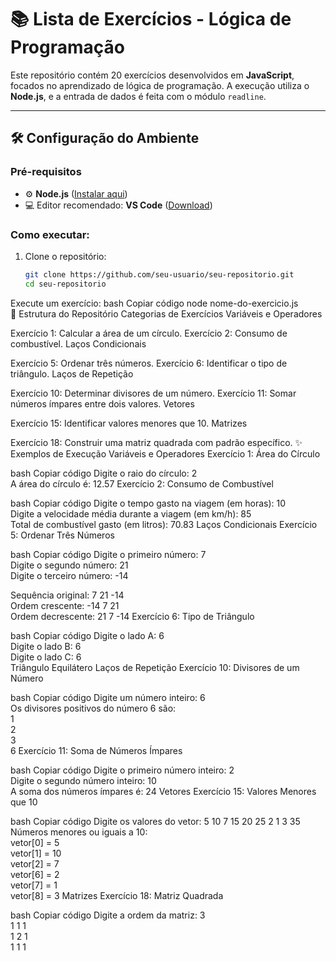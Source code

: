 # 📚 Lista de Exercícios - Lógica de Programação  

Este repositório contém 20 exercícios desenvolvidos em **JavaScript**, focados no aprendizado de lógica de programação. A execução utiliza o **Node.js**, e a entrada de dados é feita com o módulo `readline`.  

---

## 🛠️ Configuração do Ambiente  

### Pré-requisitos  
- ⚙️ **Node.js** ([Instalar aqui](https://nodejs.org/))  
- 💻 Editor recomendado: **VS Code** ([Download](https://code.visualstudio.com/))  

### Como executar:  
1. Clone o repositório:  
   ```bash
   git clone https://github.com/seu-usuario/seu-repositorio.git  
   cd seu-repositorio  
Execute um exercício:
bash
Copiar código
node nome-do-exercicio.js  
📂 Estrutura do Repositório
Categorias de Exercícios
Variáveis e Operadores

Exercício 1: Calcular a área de um círculo.
Exercício 2: Consumo de combustível.
Laços Condicionais

Exercício 5: Ordenar três números.
Exercício 6: Identificar o tipo de triângulo.
Laços de Repetição

Exercício 10: Determinar divisores de um número.
Exercício 11: Somar números ímpares entre dois valores.
Vetores

Exercício 15: Identificar valores menores que 10.
Matrizes

Exercício 18: Construir uma matriz quadrada com padrão específico.
✨ Exemplos de Execução
Variáveis e Operadores
Exercício 1: Área do Círculo

bash
Copiar código
Digite o raio do círculo: 2  
A área do círculo é: 12.57
Exercício 2: Consumo de Combustível

bash
Copiar código
Digite o tempo gasto na viagem (em horas): 10  
Digite a velocidade média durante a viagem (em km/h): 85  
Total de combustível gasto (em litros): 70.83
Laços Condicionais
Exercício 5: Ordenar Três Números

bash
Copiar código
Digite o primeiro número: 7  
Digite o segundo número: 21  
Digite o terceiro número: -14  

Sequência original: 7 21 -14  
Ordem crescente: -14 7 21  
Ordem decrescente: 21 7 -14
Exercício 6: Tipo de Triângulo

bash
Copiar código
Digite o lado A: 6  
Digite o lado B: 6  
Digite o lado C: 6  
Triângulo Equilátero
Laços de Repetição
Exercício 10: Divisores de um Número

bash
Copiar código
Digite um número inteiro: 6  
Os divisores positivos do número 6 são:  
1  
2  
3  
6
Exercício 11: Soma de Números Ímpares

bash
Copiar código
Digite o primeiro número inteiro: 2  
Digite o segundo número inteiro: 10  
A soma dos números ímpares é: 24
Vetores
Exercício 15: Valores Menores que 10

bash
Copiar código
Digite os valores do vetor: 5 10 7 15 20 25 2 1 3 35  
Números menores ou iguais a 10:  
vetor[0] = 5  
vetor[1] = 10  
vetor[2] = 7  
vetor[6] = 2  
vetor[7] = 1  
vetor[8] = 3
Matrizes
Exercício 18: Matriz Quadrada

bash
Copiar código
Digite a ordem da matriz: 3  
1 1 1  
1 2 1  
1 1 1